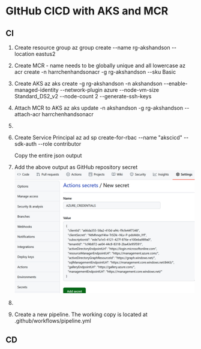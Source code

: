 # GItHub CICD with AKS and MCR

## CI
1. Create resource group
   az group create --name rg-akshandson --location eastus2
   
2. Create MCR - name needs to be globally unique and all lowercase
   az acr create -n harrchenhandsonacr -g rg-akshandson --sku Basic

3. Create AKS
   az aks create -g rg-akshandson -n akshandson  --enable-managed-identity --network-plugin azure --node-vm-size Standard_DS2_v2   --node-count 2 --generate-ssh-keys

4. Attach MCR to AKS
   az aks update -n akshandson -g rg-akshandson --attach-acr harrchenhandsonacr
5. 
6. Create Service Principal
   az ad sp create-for-rbac --name "akscicd" --sdk-auth --role contributor

   Copy the entire json output

7. Add the above output as GitHub repository secret
   ![add new secret](.images/addsecret.png)

8. 
9.  Create a new pipeline.  The working copy is located at .github/workflows/pipeline.yml

## CD
 